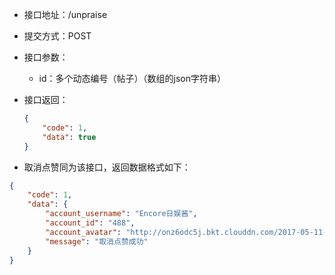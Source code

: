 * 接口地址：/unpraise

* 提交方式：POST

* 接口参数：

  * id：多个动态编号（帖子）（数组的json字符串）

* 接口返回：

  ```json
  {
      "code": 1,
      "data": true
  }
  ```

* 取消点赞同为该接口，返回数据格式如下：

```json
{
    "code": 1,
    "data": {
        "account_username": "Encore日娱酱",
        "account_id": "488",
        "account_avatar": "http://onz6odc5j.bkt.clouddn.com/2017-05-11-13-47-47518?imageView2/2/w/100",
        "message": "取消点赞成功"
    }
}
```



